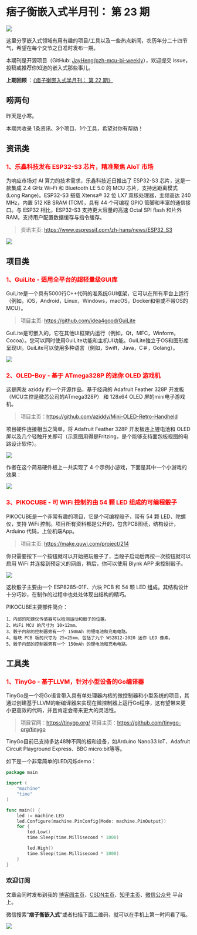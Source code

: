 # 痞子衡嵌入式半月刊： 第 23 期

![](http://henjay724.com/image/cnblogs/pzh_mcu_bi_weekly.PNG)

这里分享嵌入式领域有用有趣的项目/工具以及一些热点新闻，农历年分二十四节气，希望在每个交节之日准时发布一期。

本期刊是开源项目（GitHub: [JayHeng/pzh-mcu-bi-weekly](https://github.com/JayHeng/pzh-mcu-bi-weekly)），欢迎提交 issue，投稿或推荐你知道的嵌入式那些事儿。

**上期回顾** ：[《痞子衡嵌入式半月刊： 第 22 期》](https://www.cnblogs.com/henjay724/p/14175100.html)

## 唠两句

昨天是小寒。

本期共收录 1条资讯、3个项目、1个工具，希望对你有帮助！

## 资讯类

### <font color="red">1、乐鑫科技发布 ESP32-S3 芯片，精准聚焦 AIoT 市场</font>

为响应市场对 AI 算力的技术需求，乐鑫科技近日推出了 ESP32-S3 芯片，这是一款集成 2.4 GHz Wi-Fi 和 Bluetooth LE 5.0 的 MCU 芯片，支持远距离模式 (Long Range)。ESP32-S3 搭载 Xtensa® 32 位 LX7 双核处理器，主频高达 240 MHz，内置 512 KB SRAM (TCM)，具有 44 个可编程 GPIO 管脚和丰富的通信接口。与 ESP32 相比，ESP32-S3 支持更大容量的高速 Octal SPI flash 和片外 RAM，支持用户配置数据缓存与指令缓存。

> 资讯主页: https://www.espressif.com/zh-hans/news/ESP32_S3

![](http://henjay724.com/image/biweekly/ESP32-S3.png)

## 项目类

### <font color="red">1、GuiLite - 适用全平台的超轻量级GUI库</font>

GuiLite是一个具有5000行C++代码的准系统GUI框架，它可以在所有平台上运行（例如，iOS，Android，Linux，Windows，macOS，Docker和带或不带OS的MCU）。

> 项目主页: https://github.com/idea4good/GuiLite 

GuiLite是可嵌入的，它在其他UI框架内运行（例如，Qt，MFC，Winform，Cocoa）。您可以同时使用GuiLite功能和主机UI功能。GuiLite独立于OS和图形库呈现UI。GuiLite可以使用多种语言（例如，Swift，Java，C＃，Golang）。

![](http://henjay724.com/image/biweekly/GuiLite.gif)

### <font color="red">2、OLED-Boy - 基于 ATmega328P 的迷你 OLED 游戏机</font>

这是网友 aziddy 的一个开源作品，基于经典的 Adafruit Feather 328P 开发板（MCU主控是微芯公司的ATmega328P） 和 128x64 OLED 屏的mini电子游戏机。

> 项目主页：https://github.com/aziddy/Mini-OLED-Retro-Handheld

项目硬件连接相当之简单，将 Adafruit Feather 328P 开发板连上锂电池和 OLED 屏以及几个轻触开关即可（示意图用得是Fritzing，是个能够支持面包板视图的电路设计软件）。

![](http://henjay724.com/image/biweekly/OLED-Boy_circuit.PNG)

作者在这个简易硬件板上一共实现了 4 个示例小游戏，下面是其中一个小游戏的效果：

![](http://henjay724.com/image/biweekly/OLED-Boy.gif)

### <font color="red">3、PIKOCUBE - 可 WiFi 控制的由 54 颗 LED 组成的可编程骰子</font>

PIKOCUBE是一个非常有趣的项目，它是个可编程骰子，带有 54 颗 LED、陀螺仪，支持 WiFi 控制。项目所有资料都是公开的，包含PCB图纸，结构设计，Arduino 代码，上位机端App。

> 项目主页: https://make.quwj.com/project/214

你只需要按下一个按钮就可以开始把玩骰子了，当骰子启动后再按一次按钮就可以启用 WiFi 并连接到预定义的网络，稍后，你可以使用 Blynk APP 来控制骰子。

![](http://henjay724.com/image/biweekly/pikocube2.JPG)

这枚骰子主要由一个 ESP8285-01F、六块 PCB 和 54 颗 LED 组成。其结构设计十分巧妙，在制作的过程中也处处体现出结构的精巧。

PIKOCUBE主要部件简介：

```text
1、内部的陀螺仪传感器可以检测运动和骰子的位置。
2、WiFi MCU 的尺寸为 10×12mm。
3、骰子内部的控制器旁有一个 150mAh 的锂电池和充电电路。
4、每块 PCB 板的尺寸为 25×25mm，包括了九个 WS2812-2020 迷你 LED 像素。
5、骰子内部的控制器旁有一个 150mAh 的锂电池和充电电路。
```

## 工具类

### <font color="red">1、TinyGo - 基于LLVM，针对小型设备的Go编译器</font>

TinyGo是一个将Go语言带入具有单处理器内核的微控制器和小型系统的项目，其通过创建基于LLVM的新编译器来实现在微控制器上运行Go程序，这有望带来更小更高效的代码，并且肯定会带来更大的灵活性。  

> 项目官网：https://tinygo.org/
> 项目主页：https://github.com/tinygo-org/tinygo

TinyGo目前已支持多达48种不同的板和设备，如Arduino Nano33 IoT、Adafruit Circuit Playground Express、BBC micro:bit等等。

如下是一个非常简单的LED闪烁demo：

```Go
package main

import (
    "machine"
    "time"
)

func main() {
    led := machine.LED
    led.Configure(machine.PinConfig{Mode: machine.PinOutput})
    for {
        led.Low()
        time.Sleep(time.Millisecond * 1000)

        led.High()
        time.Sleep(time.Millisecond * 1000)
    }
}
```

### 欢迎订阅

文章会同时发布到我的 [博客园主页](https://www.cnblogs.com/henjay724/)、[CSDN主页](https://blog.csdn.net/henjay724)、[知乎主页](https://www.zhihu.com/people/henjay724)、[微信公众号](http://weixin.sogou.com/weixin?type=1&query=痞子衡嵌入式) 平台上。

微信搜索"__痞子衡嵌入式__"或者扫描下面二维码，就可以在手机上第一时间看了哦。

![](http://henjay724.com/image/github/pzhMcu_qrcode_258x258.jpg)

